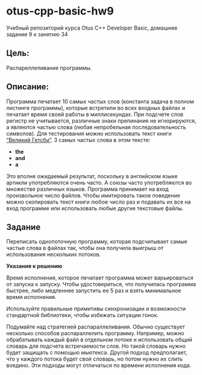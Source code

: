 # otus-cpp-basic-hw9
Учебный репозиторий курса Otus C++ Developer Basic, домашнее задание 9 к занятию 34

## Цель:

Распареллеливание программы.

## Описание:

Программа печатает 10 самых частых слов (константа задача в полном листинге программы), которые встретили во всех входных файлах и печатает время своей работы в миллисекундах. При подсчете слов регистр не учитывается, различные
знаки препинания не игнорируются, а являются частью слова (любая непробельная последовательность символов). Для тестирования можно использовать текст книги [“Великий Гетсби”](https://www.gutenberg.org/files/64317/64317-0.txt). 3 самых частых
слова в этом тексте:
* **the**
* **and**
* **a**

Это вполне ожидаемый результат, поскольку в английском языке артикли употребляются очень часто. А союзы часто употребляются во множестве различных языков.
Программа принимает на вход произвольное число файлов. Чтобы имитировать такое поведение можно скопировать текст книги любое число раз и подавать их все на вход программе или использовать любые другие текстовые файлы.

## Задание

Переписать однопоточную программу, которая подсчитывает самые частые слова в файлах так, чтобы она получила выигрыш от использования нескольких потоков.

**Указания к решению**

Время исполнения, которое печатает программа может варьироваться от запуска к запуску. Чтобы удостовериться, что получилась программа быстрее, либо медленнее запустить ее 5 раз и взять минимальное время исполнения.

Используйте правильные примитивы синхронизации и возможности стандартной
библиотеки, чтобы избежать ситуации гонок.

Подумайте над стратегией распараллеливания. Обычно существует несколько способов распараллелить программу. Например, можно обрабатывать каждый файл в отдельном потоке и использовать общий словарь для подсчета встречаемости слов.
Но такой словарь нужно будет защищать с помощью мьютекса. Другой подход предполагает, что у каждого потока будет свой словарь, но потом нужно их слить воедино. Эти подходы могут отличаться по времени исполнения кода.

